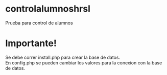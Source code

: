 # controlalumnoshrsl # 
Prueba para control de alumnos  
# Importante! #
Se debe correr install.php para crear la base de datos.  
En config.php se pueden cambiar los valores para la conexion con la base de datos.
